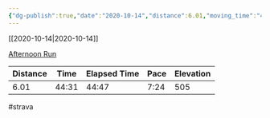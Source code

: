 ```yaml
---
{"dg-publish":true,"date":"2020-10-14","distance":6.01,"moving_time":"44:31","elapsed_time":"44:47","pace":"7:24","total_elevation_gain":505,"url":"https://www.strava.com/activities/4196052204","permalink":"/01-personal/strava/2020-10-14-afternoon-run/","dgPassFrontmatter":true}
---
```



[[2020-10-14\|2020-10-14]]

[Afternoon Run](https://www.strava.com/activities/4196052204)

| Distance | Time  | Elapsed Time | Pace | Elevation |
| -------- | ----- | ------------ | ---- | --------- |
| 6.01     | 44:31 | 44:47        | 7:24 | 505       |




#strava
